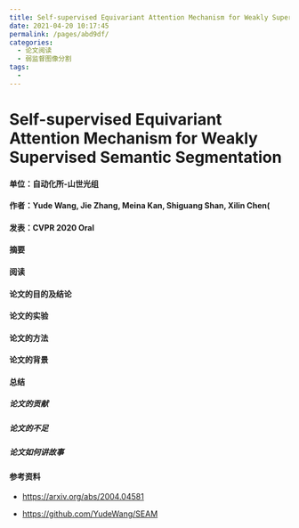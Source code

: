 ```yaml
---
title: Self-supervised Equivariant Attention Mechanism for Weakly Supervised Semantic Segmentation
date: 2021-04-20 10:17:45
permalink: /pages/abd9df/
categories:
  - 论文阅读
  - 弱监督图像分割
tags:
  - 
---
```

# Self-supervised Equivariant Attention Mechanism for Weakly Supervised Semantic Segmentation

#### 单位：自动化所-山世光组

#### 作者：Yude Wang, Jie Zhang, Meina Kan, Shiguang Shan, Xilin Chen(

#### 发表：CVPR 2020 Oral

#### 摘要



#### 阅读



#### 论文的目的及结论



#### 论文的实验



#### 论文的方法



#### 论文的背景



#### 总结

##### 论文的贡献

##### 论文的不足

##### 论文如何讲故事

#### 参考资料

- https://arxiv.org/abs/2004.04581

- https://github.com/YudeWang/SEAM

